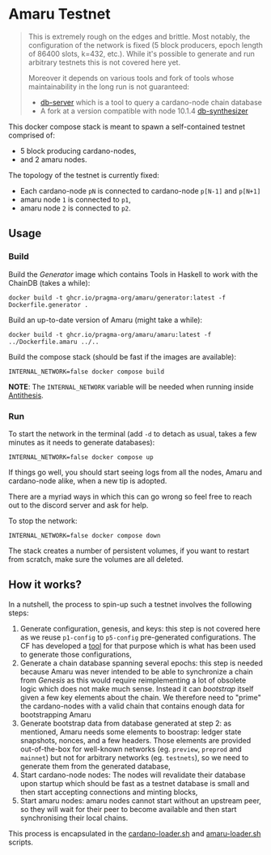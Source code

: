 # Amaru Testnet

>
> This is extremely rough on the edges and brittle. Most notably, the
> configuration of the network is fixed (5 block producers, epoch
> length of 86400 slots, k=432, etc.). While it's possible to generate
> and run arbitrary testnets this is not covered here yet.
>
> Moreover it depends on various tools and fork of tools whose
> maintainability in the long run is not guaranteed:
>
> * [db-server](https://github.com/pragma-org/db-server) which is a
>   tool to query a cardano-node chain database
> * A fork at a version compatible with node 10.1.4 [db-synthesizer](https://github.com/abailly/ouroboros-consensus/tree/abailly/snapshot-generator)

This docker compose stack is meant to spawn a self-contained testnet comprised of:

* 5 block producing cardano-nodes,
* and 2 amaru nodes.

The topology of the testnet is currently fixed:

* Each cardano-node `pN` is connected to cardano-node `p[N-1]` and `p[N+1]`
* amaru node `1` is connected to `p1`,
* amaru node `2` is connected to `p2`.

## Usage

### Build

Build the _Generator_ image which contains Tools in Haskell to work with the ChainDB (takes a while):

```
docker build -t ghcr.io/pragma-org/amaru/generator:latest -f Dockerfile.generator .
```

Build an up-to-date version of Amaru (might take a while):

```
docker build -t ghcr.io/pragma-org/amaru/amaru:latest -f ../Dockerfile.amaru ../..
```

Build the compose stack (should be fast if the images are available):

```
INTERNAL_NETWORK=false docker compose build
```

**NOTE**: The `INTERNAL_NETWORK` variable will be needed when running inside [Antithesis](https://github.com/cardano-foundation/antithesis).

### Run

To start the network in the terminal (add `-d` to detach as usual, takes a few minutes as it needs to generate databases):

```
INTERNAL_NETWORK=false docker compose up
```

If things go well, you should start seeing logs from all the nodes, Amaru and cardano-node alike, when a new tip is adopted.

There are a myriad ways in which this can go wrong so feel free to reach out to the discord server and ask for help.

To stop the network:

```
INTERNAL_NETWORK=false docker compose down
```

The stack creates a number of persistent volumes, if you want to
restart from scratch, make sure the volumes are all deleted.

## How it works?

In a nutshell, the process to spin-up such a testnet involves the following steps:

1. Generate configuration, genesis, and keys: this step is not covered here as we reuse `p1-config` to `p5-config` pre-generated configurations. The CF has developed a [tool](https://github.com/cardano-foundation/testnet-generation-tool) for that purpose which is what has been used to generate those configurations,
2. Generate a chain database spanning several epochs: this step is needed because Amaru was never intended to be able to synchronize a chain from _Genesis_ as this would require reimplementing a lot of obsolete logic which does not make much sense. Instead it can _bootstrap_ itself given a few key elements about the chain. We therefore need to "prime" the cardano-nodes with a valid chain that contains enough data for bootstrapping Amaru
3. Generate bootstrap data from database generated at step 2: as mentioned, Amaru needs some elements to boostrap: ledger state snapshots, nonces, and a few headers. Those elements are provided out-of-the-box for well-known networks (eg. `preview`, `preprod` and `mainnet`) but not for arbitrary networks (eg. `testnets`), so we need to generate them from the generated database,
4. Start cardano-node nodes: The nodes will revalidate their database upon startup which should be fast as a testnet database is small and then start accepting connections and minting blocks,
5. Start amaru nodes: amaru nodes cannot start without an upstream peer, so they will wait for their peer to become available and then start synchronising their local chains.

This process is encapsulated in the [cardano-loader.sh](./cardano-loader.sh) and [amaru-loader.sh](./amaru-loader.sh) scripts.
